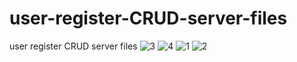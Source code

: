 # user-register-CRUD-server-files
user register CRUD server files
![3](https://github.com/Piyushrajput032/user-register-CRUD-server-files/assets/28889689/ac067a88-918d-41c1-8b6d-057d51b24c2a)
![4](https://github.com/Piyushrajput032/user-register-CRUD-server-files/assets/28889689/8da252a3-1b11-4ebc-959f-c211fa05f4fa)
![1](https://github.com/Piyushrajput032/user-register-CRUD-server-files/assets/28889689/2282fba8-2aca-433a-956c-a146a1d7eb29)
![2](https://github.com/Piyushrajput032/user-register-CRUD-server-files/assets/28889689/f90d1b91-2b3a-4795-93cb-fa4c95a8865e)
